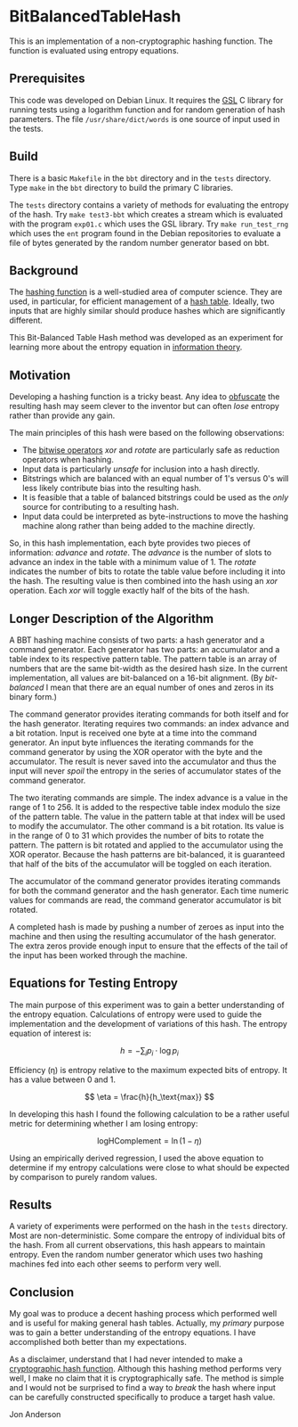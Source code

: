 # BitBalancedTableHash

This is an implementation of a non-cryptographic hashing function. The function is evaluated using entropy equations.

## Prerequisites

This code was developed on Debian Linux.  It requires the [GSL](https://en.wikipedia.org/wiki/GNU_Scientific_Library) C library for running tests using a logarithm function and for random generation of hash parameters. The file `/usr/share/dict/words` is one source of input used in the tests.

## Build

There is a basic `Makefile` in the `bbt` directory and in the `tests` directory.  Type `make` in the `bbt` directory to build the primary C libraries.

The `tests` directory contains a variety of methods for evaluating the entropy of the hash.  Try `make test3-bbt` which creates a stream which is evaluated with the program `exp01.c` which uses the GSL library.  Try `make run_test_rng` which uses the `ent` program found in the Debian repositories to evaluate a file of bytes generated by the random number generator based on bbt.

## Background

The [hashing function](https://en.wikipedia.org/wiki/Hash_function) is a well-studied area of computer science.  They are used, in particular, for efficient management of a [hash table](https://en.wikipedia.org/wiki/Hash_table). Ideally, two inputs that are highly similar should produce hashes which are significantly different.

This Bit-Balanced Table Hash method was developed as an experiment for learning more about the entropy equation in [information theory](https://en.wikipedia.org/wiki/Entropy_(information_theory)).

## Motivation

Developing a hashing function is a tricky beast.  Any idea to [obfuscate](https://en.wikipedia.org/wiki/Obfuscation) the resulting hash may seem clever to the inventor but can often *lose* entropy rather than provide any gain.

The main principles of this hash were based on the following observations:

- The [bitwise operators](https://en.wikipedia.org/wiki/Bitwise_operation) *xor* and *rotate* are particularly safe as reduction operators when hashing.
- Input data is particularly *unsafe* for inclusion into a hash directly.
- Bitstrings which are balanced with an equal number of 1's versus 0's will less likely contribute bias into the resulting hash.
- It is feasible that a table of balanced bitstrings could be used as the *only* source for contributing to a resulting hash.
- Input data could be interpreted as byte-instructions to move the hashing machine along rather than being added to the machine directly.

So, in this hash implementation, each byte provides two pieces of information: *advance* and *rotate*.  The *advance* is the number of slots to advance an index in the table with a minimum value of 1.  The *rotate* indicates the number of bits to rotate the table value before including it into the hash.  The resulting value is then combined into the hash using an *xor* operation.  Each *xor* will toggle exactly half of the bits of the hash.

## Longer Description of the Algorithm

A BBT hashing machine consists of two parts: a hash generator and a command generator.  Each generator has two parts: an accumulator and a table index to its respective pattern table.  The pattern table is an array of numbers that are the same bit-width as the desired hash size.  In the current implementation, all values are bit-balanced on a 16-bit alignment.  (By *bit-balanced* I mean that there are an equal number of ones and zeros in its binary form.)

The command generator provides iterating commands for both itself and for the hash generator.  Iterating requires two commands: an index advance and a bit rotation.  Input is received one byte at a time into the command generator.  An input byte influences the iterating commands for the command generator by using the XOR operator with the byte and the accumulator.  The result is never saved into the accumulator and thus the input will never *spoil* the entropy in the series of accumulator states of the command generator.

The two iterating commands are simple.  The index advance is a value in the range of 1 to 256.  It is added to the respective table index modulo the size of the pattern table.  The value in the pattern table at that index will be used to modify the accumulator.  The other command is a bit rotation.  Its value is in the range of 0 to 31 which provides the number of bits to rotate the pattern.  The pattern is bit rotated and applied to the accumulator using the XOR operator.  Because the hash patterns are bit-balanced, it is guaranteed that half of the bits of the accumulator will be toggled on each iteration.

The accumulator of the command generator provides iterating commands for both the command generator and the hash generator.  Each time numeric values for commands are read, the command generator accumulator is bit rotated.

A completed hash is made by pushing a number of zeroes as input into the machine and then using the resulting accumulator of the hash generator.  The extra zeros provide enough input to ensure that the effects of the tail of the input has been worked through the machine.

## Equations for Testing Entropy

The main purpose of this experiment was to gain a better understanding of the entropy equation.  Calculations of entropy were used to guide the implementation and the development of variations of this hash.  The entropy equation of interest is:

$$
h = -\sum_i{p_i\cdot\log{p_i}}
$$

Efficiency (&eta;) is entropy relative to the maximum expected bits of entropy.  It has a value between 0 and 1.

$$
\eta = \frac{h}{h_\text{max}}
$$

In developing this hash I found the following calculation to be a rather useful metric for determining whether I am losing entropy:

$$
\text{logHComplement} = \ln{(1-\eta)}
$$

Using an empirically derived regression, I used the above equation to determine if my entropy calculations were close to what should be expected by comparison to purely random values.

## Results

A variety of experiments were performed on the hash in the `tests` directory.  Most are non-deterministic.  Some compare the entropy of individual bits of the hash.  From all current observations, this hash appears to maintain entropy.  Even the random number generator which uses two hashing machines fed into each other seems to perform very well.

## Conclusion

My goal was to produce a decent hashing process which performed well and is useful for making general hash tables.  Actually, my *primary* purpose was to gain a better understanding of the entropy equations.  I have accomplished both better than my expectations.

As a disclaimer, understand that I had never intended to make a [cryptographic hash function](https://en.wikipedia.org/wiki/Cryptographic_hash_function).  Although this hashing method performs very well, I make no claim that it is cryptographically safe.  The method is simple and I would not be surprised to find a way to *break* the hash where input can be carefully constructed specifically to produce a target hash value.

Jon Anderson
